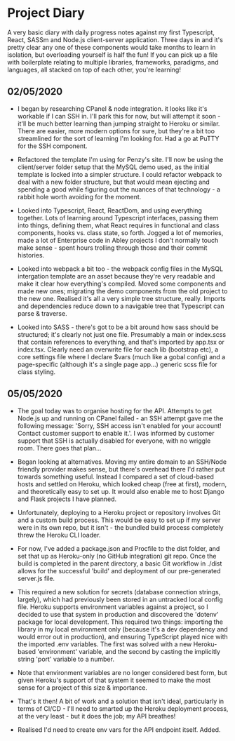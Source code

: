 # Project Diary

A very basic diary with daily progress notes against my first Typescript, React, SASSm and Node.js client-server application. Three days in and it's pretty clear any one of these components would take months to learn in isolation, but overloading yourself is half the fun! If you can pick up a file with boilerplate relating to multiple libraries, frameworks, paradigms, and languages, all stacked on top of each other, you're learning!

## 02/05/2020

* I began by researching CPanel & node integration. it looks like it's workable if I can SSH in. I'll park this for now, but will attempt it soon - it'll be much better learning than jumping straight to Heroku or similar. There are easier, more modern options for sure, but they're a bit too streamlined for the sort of learning I'm looking for. Had a go at PuTTY for the SSH component.

* Refactored the template I'm using for Penzy's site. I'll now be using the client/server folder setup that the MySQL demo used, as the initial template is locked into a simpler structure. I could refactor webpack to deal with a new folder structure, but that would mean ejecting and spending a good while figuring out the nuances of that technology - a rabbit hole worth avoiding for the moment.

* Looked into Typescript, React, ReactDom, and using everything together. Lots of learning around Typescript interfaces, passing them into things, defining them, what React requires in functional and class components, hooks vs. class state, so forth. Jogged a lot of memories, made a lot of Enterprise code in Abley projects I don't normally touch make sense - spent hours trolling through those and their commit histories.

* Looked into webpack a bit too - the webpack config files in the MySQL intergation template are an asset because they're very readable and make it clear how everything's compiled. Moved some components and made new ones; migrating the demo components from the old project to the new one. Realised it's all a very simple tree structure, really. Imports and dependencies reduce down to a navigable tree that Typescript can parse & traverse.

* Looked into SASS - there's got to be a bit around how sass should be structured; it's clearly not just one file. Presumably a main or index.scss that contain references to everything, and that's imported by app.tsx or index.tsx. Clearly need an overwrite file for each lib (bootstrap etc), a core settings file where I declare $vars (much like a gobal config) and a page-specific (although it's a single page app...) generic scss file for class styling.

## 05/05/2020

* The goal today was to organise hosting for the API. Attempts to get Node.js up and running on CPanel failed - an SSH attempt gave me the following message: 'Sorry, SSH access isn't enabled for your account! Contact customer support to enable it.'. I was informed by customer support that SSH is actually disabled for everyone, with no wriggle room. There goes that plan...

* Began looking at alternatives. Moving my entire domain to an SSH/Node friendly provider makes sense, but there's overhead there I'd rather put towards something useful. Instead I compared a set of cloud-based hosts and settled on Heroku, which looked cheap (free at first), modern, and theoretically easy to set up. It would also enable me to host Django and Flask projects I have planned.

* Unfortunately, deploying to a Heroku project or repository involves Git and a custom build process. This would be easy to set up if my server were in its own repo, but it isn't - the bundled build process completely threw the Heroku CLI loader.

* For now, I've added a package.json and Procfile to the dist folder, and set that up as Heroku-only (no GitHub integration) git repo. Once the build is completed in the parent directory, a basic Git workflow in ./dist allows for the successful 'build' and deployment of our pre-generated server.js file.

* This required a new solution for secrets (database connection strings, largely), which had previously been stored in an untracked local config file. Heroku supports environment variables against a project, so I decided to use that system in production and discovered the 'dotenv' package for local development. This required two things: importing the library in my local environment only (because it's a dev dependency and would error out in production), and ensuring TypeScript played nice with the imported .env variables. The first was solved with a new Heroku-based 'environment' variable, and the second by casting the implicitly string 'port' variable to a number.

* Note that environment variables are no longer considered best form, but given Heroku's support of that system it seemed to make the most sense for a project of this size & importance.

* That's it then! A bit of work and a solution that isn't ideal, particularly in terms of CI/CD - I'll need to smarted up the Heroku deployment process, at the very least - but it does the job; my API breathes!

* Realised I'd need to create env vars for the API endpoint itself. Added.

